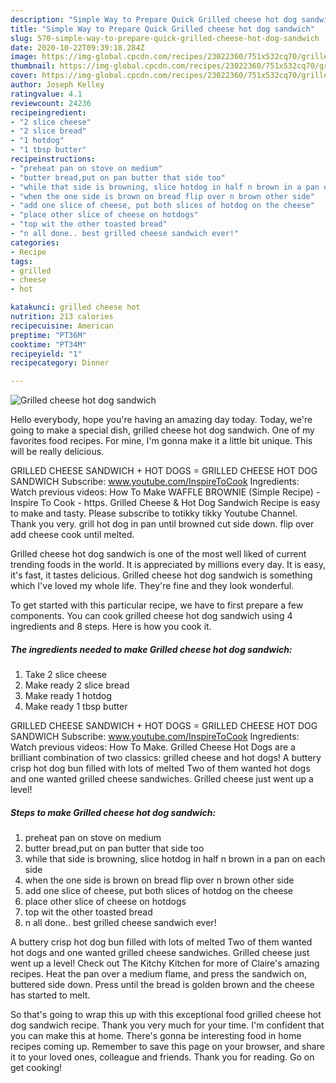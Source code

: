 ```yaml
---
description: "Simple Way to Prepare Quick Grilled cheese hot dog sandwich"
title: "Simple Way to Prepare Quick Grilled cheese hot dog sandwich"
slug: 570-simple-way-to-prepare-quick-grilled-cheese-hot-dog-sandwich
date: 2020-10-22T09:39:18.284Z
image: https://img-global.cpcdn.com/recipes/23022360/751x532cq70/grilled-cheese-hot-dog-sandwich-recipe-main-photo.jpg
thumbnail: https://img-global.cpcdn.com/recipes/23022360/751x532cq70/grilled-cheese-hot-dog-sandwich-recipe-main-photo.jpg
cover: https://img-global.cpcdn.com/recipes/23022360/751x532cq70/grilled-cheese-hot-dog-sandwich-recipe-main-photo.jpg
author: Joseph Kelley
ratingvalue: 4.1
reviewcount: 24236
recipeingredient:
- "2 slice cheese"
- "2 slice bread"
- "1 hotdog"
- "1 tbsp butter"
recipeinstructions:
- "preheat pan on stove on medium"
- "butter bread,put on pan butter that side too"
- "while that side is browning, slice hotdog in half n brown in a pan on each side"
- "when the one side is brown on bread flip over n brown other side"
- "add one slice of cheese, put both slices of hotdog on the cheese"
- "place other slice of cheese on hotdogs"
- "top wit the other toasted bread"
- "n all done.. best grilled cheese sandwich ever!"
categories:
- Recipe
tags:
- grilled
- cheese
- hot

katakunci: grilled cheese hot 
nutrition: 213 calories
recipecuisine: American
preptime: "PT36M"
cooktime: "PT34M"
recipeyield: "1"
recipecategory: Dinner

---
```



![Grilled cheese hot dog sandwich](https://img-global.cpcdn.com/recipes/23022360/751x532cq70/grilled-cheese-hot-dog-sandwich-recipe-main-photo.jpg)

Hello everybody, hope you're having an amazing day today. Today, we're going to make a special dish, grilled cheese hot dog sandwich. One of my favorites food recipes. For mine, I'm gonna make it a little bit unique. This will be really delicious.

GRILLED CHEESE SANDWICH + HOT DOGS = GRILLED CHEESE HOT DOG SANDWICH Subscribe: www.youtube.com/InspireToCook Ingredients: Watch previous videos: How To Make WAFFLE BROWNIE (Simple Recipe) - Inspire To Cook - https. Grilled Cheese &amp; Hot Dog Sandwich Recipe is easy to make and tasty. Please subscribe to totikky tikky Youtube Channel. Thank you very. grill hot dog in pan until browned cut side down. flip over add cheese cook until melted.

Grilled cheese hot dog sandwich is one of the most well liked of current trending foods in the world. It is appreciated by millions every day. It is easy, it's fast, it tastes delicious. Grilled cheese hot dog sandwich is something which I've loved my whole life. They're fine and they look wonderful.


To get started with this particular recipe, we have to first prepare a few components. You can cook grilled cheese hot dog sandwich using 4 ingredients and 8 steps. Here is how you cook it.

<!--inarticleads1-->

##### The ingredients needed to make Grilled cheese hot dog sandwich:

1. Take 2 slice cheese
1. Make ready 2 slice bread
1. Make ready 1 hotdog
1. Make ready 1 tbsp butter


GRILLED CHEESE SANDWICH + HOT DOGS = GRILLED CHEESE HOT DOG SANDWICH Subscribe: www.youtube.com/InspireToCook Ingredients: Watch previous videos: How To Make. Grilled Cheese Hot Dogs are a brilliant combination of two classics: grilled cheese and hot dogs! A buttery crisp hot dog bun filled with lots of melted Two of them wanted hot dogs and one wanted grilled cheese sandwiches. Grilled cheese just went up a level! 

<!--inarticleads2-->

##### Steps to make Grilled cheese hot dog sandwich:

1. preheat pan on stove on medium
1. butter bread,put on pan butter that side too
1. while that side is browning, slice hotdog in half n brown in a pan on each side
1. when the one side is brown on bread flip over n brown other side
1. add one slice of cheese, put both slices of hotdog on the cheese
1. place other slice of cheese on hotdogs
1. top wit the other toasted bread
1. n all done.. best grilled cheese sandwich ever!


A buttery crisp hot dog bun filled with lots of melted Two of them wanted hot dogs and one wanted grilled cheese sandwiches. Grilled cheese just went up a level! Check out The Kitchy Kitchen for more of Claire&#39;s amazing recipes. Heat the pan over a medium flame, and press the sandwich on, buttered side down. Press until the bread is golden brown and the cheese has started to melt. 

So that's going to wrap this up with this exceptional food grilled cheese hot dog sandwich recipe. Thank you very much for your time. I'm confident that you can make this at home. There's gonna be interesting food in home recipes coming up. Remember to save this page on your browser, and share it to your loved ones, colleague and friends. Thank you for reading. Go on get cooking!
